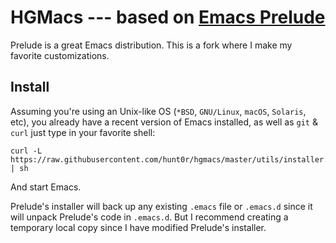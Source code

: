 HGMacs --- based on [Emacs Prelude](https://github.com/bbatsov/prelude)
=============

Prelude is a great Emacs distribution.
This is a fork where I make my favorite customizations.

## Install

Assuming you're using an Unix-like OS (`*BSD`, `GNU/Linux`, `macOS`, `Solaris`, etc), you already have a recent version of Emacs installed, as well as `git` & `curl` just type in your favorite shell:

```shellsession
curl -L https://raw.githubusercontent.com/hunt0r/hgmacs/master/utils/installer.sh | sh
```

And start Emacs.

Prelude's installer will back up any existing `.emacs` file or `.emacs.d` since it will unpack Prelude's code in `.emacs.d`.
But I recommend creating a temporary local copy since I have modified Prelude's installer.
